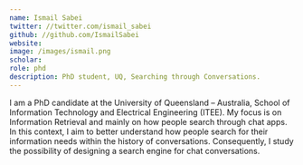 ```yaml
---
name: Ismail Sabei
twitter: //twitter.com/ismail_sabei
github: //github.com/IsmailSabei
website:
image: /images/ismail.png
scholar:
role: phd
description: PhD student, UQ, Searching through Conversations.  
---
```

I am a PhD candidate at the University of Queensland – Australia, School of Information Technology and Electrical Engineering (ITEE). My focus is on Information Retrieval and mainly on how people search through chat apps. In this context, I aim to better understand how people search for their information needs within the history of conversations. Consequently, I study the possibility of designing a search engine for chat conversations. 
